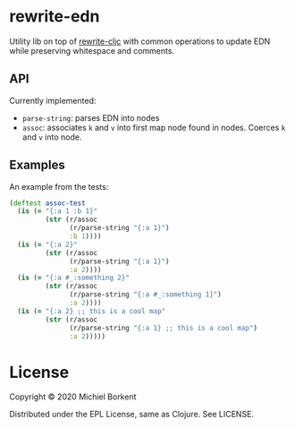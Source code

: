 # rewrite-edn

Utility lib on top of
[rewrite-cljc](https://github.com/lread/rewrite-cljc-playground) with common
operations to update EDN while preserving whitespace and comments.

## API

Currently implemented:

- `parse-string`: parses EDN into nodes
- `assoc`: associates `k` and `v` into first map node found in nodes. Coerces `k` and `v` into node.

## Examples

An example from the tests:

``` clojure
(deftest assoc-test
  (is (= "{:a 1 :b 1}"
         (str (r/assoc
               (r/parse-string "{:a 1}")
               :b 1))))
  (is (= "{:a 2}"
         (str (r/assoc
               (r/parse-string "{:a 1}")
               :a 2))))
  (is (= "{:a #_:something 2}"
         (str (r/assoc
               (r/parse-string "{:a #_:something 1}")
               :a 2))))
  (is (= "{:a 2} ;; this is a cool map"
         (str (r/assoc
               (r/parse-string "{:a 1} ;; this is a cool map")
               :a 2)))))
```

# License

Copyright © 2020 Michiel Borkent

Distributed under the EPL License, same as Clojure. See LICENSE.
